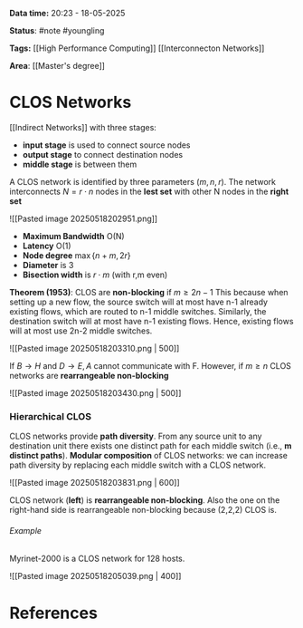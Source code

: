 **Data time:** 20:23 - 18-05-2025

**Status**: #note #youngling 

**Tags:** [[High Performance Computing]] [[Interconnecton Networks]]

**Area**: [[Master's degree]]
# CLOS Networks

[[Indirect Networks]] with three stages: 
- **input stage** is used to connect source nodes
- **output stage** to connect destination nodes
- **middle stage** is between them

A CLOS network is identified by three parameters $(m,n,r)$. The network interconnects $N = r \cdot n$ nodes in the **lest set** with other N nodes in the **right set**

![[Pasted image 20250518202951.png]]
- **Maximum Bandwidth** O(N)
- **Latency** O(1)
- **Node degree** $\max\{n + m, 2r\}$
- **Diameter** is 3
- **Bisection width** is $r \cdot m$ (with r,m even)

**Theorem (1953)**: CLOS are **non-blocking** if $m \geq 2n - 1$
This because when setting up a new flow, the source switch will at most have n-1 already existing flows, which are routed to n-1 middle switches. Similarly, the destination switch will at most have n-1 existing flows. Hence, existing flows will at most use 2n-2 middle switches.

![[Pasted image 20250518203310.png | 500]]

If $B\to H$ and $D\to E, A$ cannot communicate with F. However, if $m \geq n$ CLOS networks are **rearrangeable non-blocking**

![[Pasted image 20250518203430.png | 500]]

### Hierarchical CLOS
CLOS networks provide **path diversity**. From any source unit to any destination unit there exists one distinct path for each middle switch (i.e., **m distinct paths**). **Modular composition** of CLOS networks: we can increase path diversity by replacing each middle switch with a CLOS network.

![[Pasted image 20250518203831.png | 600]]

CLOS network (**left**) is **rearrangeable non-blocking**. Also the one on the right-hand side is rearrangeable non-blocking because (2,2,2) CLOS is.

###### Example
Myrinet-2000 is a CLOS network for 128 hosts.

![[Pasted image 20250518205039.png | 400]]
# References